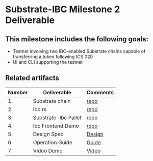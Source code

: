 # Substrate-IBC Milestone 2 Deliverable

## This milestone includes the following goals:
* Testnet involving two IBC-enabled Substrate chains capable of transferring a token following ICS 020
* UI and CLI supporting the testnet


## Related artifacts

| Number | Deliverable       | Comments                                                |
| ------ | ----------------- | ------------------------------------------------------------ |
| 1.     | Substrate chain  |     [repo](https://github.com/octopus-network/substrate/)   |
| 2.     | Ibc rs |   [repo](https://github.com/octopus-network/ibc-rs/)   |
| 3.     | Substrate-Ibc Pallet | [repo](https://github.com/octopus-network/substrate-ibc) |
| 4.     | Ibc Frontend Demo | [repo](https://github.com/octopus-network/ibc-frontend-demo/) |
| 5.     | Design Spec       |  [Design](./design.md)                                                            |
| 6.     | Operation Guide    |  [Guide](guide.md)                                                            |
| 7.     | Video Demo           | [Video]() |



